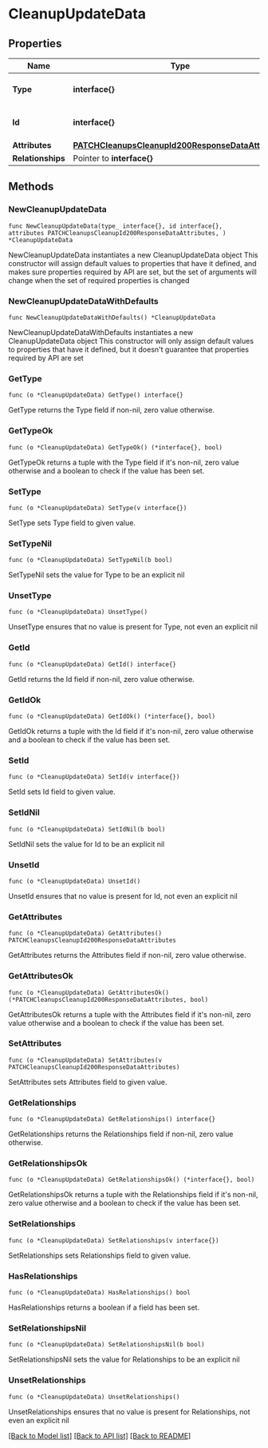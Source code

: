 # CleanupUpdateData

## Properties

Name | Type | Description | Notes
------------ | ------------- | ------------- | -------------
**Type** | **interface{}** | The resource&#39;s type | 
**Id** | **interface{}** | The resource&#39;s id | 
**Attributes** | [**PATCHCleanupsCleanupId200ResponseDataAttributes**](PATCHCleanupsCleanupId200ResponseDataAttributes.md) |  | 
**Relationships** | Pointer to **interface{}** |  | [optional] 

## Methods

### NewCleanupUpdateData

`func NewCleanupUpdateData(type_ interface{}, id interface{}, attributes PATCHCleanupsCleanupId200ResponseDataAttributes, ) *CleanupUpdateData`

NewCleanupUpdateData instantiates a new CleanupUpdateData object
This constructor will assign default values to properties that have it defined,
and makes sure properties required by API are set, but the set of arguments
will change when the set of required properties is changed

### NewCleanupUpdateDataWithDefaults

`func NewCleanupUpdateDataWithDefaults() *CleanupUpdateData`

NewCleanupUpdateDataWithDefaults instantiates a new CleanupUpdateData object
This constructor will only assign default values to properties that have it defined,
but it doesn't guarantee that properties required by API are set

### GetType

`func (o *CleanupUpdateData) GetType() interface{}`

GetType returns the Type field if non-nil, zero value otherwise.

### GetTypeOk

`func (o *CleanupUpdateData) GetTypeOk() (*interface{}, bool)`

GetTypeOk returns a tuple with the Type field if it's non-nil, zero value otherwise
and a boolean to check if the value has been set.

### SetType

`func (o *CleanupUpdateData) SetType(v interface{})`

SetType sets Type field to given value.


### SetTypeNil

`func (o *CleanupUpdateData) SetTypeNil(b bool)`

 SetTypeNil sets the value for Type to be an explicit nil

### UnsetType
`func (o *CleanupUpdateData) UnsetType()`

UnsetType ensures that no value is present for Type, not even an explicit nil
### GetId

`func (o *CleanupUpdateData) GetId() interface{}`

GetId returns the Id field if non-nil, zero value otherwise.

### GetIdOk

`func (o *CleanupUpdateData) GetIdOk() (*interface{}, bool)`

GetIdOk returns a tuple with the Id field if it's non-nil, zero value otherwise
and a boolean to check if the value has been set.

### SetId

`func (o *CleanupUpdateData) SetId(v interface{})`

SetId sets Id field to given value.


### SetIdNil

`func (o *CleanupUpdateData) SetIdNil(b bool)`

 SetIdNil sets the value for Id to be an explicit nil

### UnsetId
`func (o *CleanupUpdateData) UnsetId()`

UnsetId ensures that no value is present for Id, not even an explicit nil
### GetAttributes

`func (o *CleanupUpdateData) GetAttributes() PATCHCleanupsCleanupId200ResponseDataAttributes`

GetAttributes returns the Attributes field if non-nil, zero value otherwise.

### GetAttributesOk

`func (o *CleanupUpdateData) GetAttributesOk() (*PATCHCleanupsCleanupId200ResponseDataAttributes, bool)`

GetAttributesOk returns a tuple with the Attributes field if it's non-nil, zero value otherwise
and a boolean to check if the value has been set.

### SetAttributes

`func (o *CleanupUpdateData) SetAttributes(v PATCHCleanupsCleanupId200ResponseDataAttributes)`

SetAttributes sets Attributes field to given value.


### GetRelationships

`func (o *CleanupUpdateData) GetRelationships() interface{}`

GetRelationships returns the Relationships field if non-nil, zero value otherwise.

### GetRelationshipsOk

`func (o *CleanupUpdateData) GetRelationshipsOk() (*interface{}, bool)`

GetRelationshipsOk returns a tuple with the Relationships field if it's non-nil, zero value otherwise
and a boolean to check if the value has been set.

### SetRelationships

`func (o *CleanupUpdateData) SetRelationships(v interface{})`

SetRelationships sets Relationships field to given value.

### HasRelationships

`func (o *CleanupUpdateData) HasRelationships() bool`

HasRelationships returns a boolean if a field has been set.

### SetRelationshipsNil

`func (o *CleanupUpdateData) SetRelationshipsNil(b bool)`

 SetRelationshipsNil sets the value for Relationships to be an explicit nil

### UnsetRelationships
`func (o *CleanupUpdateData) UnsetRelationships()`

UnsetRelationships ensures that no value is present for Relationships, not even an explicit nil

[[Back to Model list]](../README.md#documentation-for-models) [[Back to API list]](../README.md#documentation-for-api-endpoints) [[Back to README]](../README.md)



